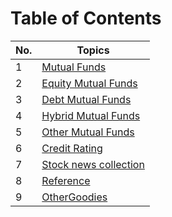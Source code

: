 # Table of Contents

| No. | Topics |
| --- | --------- |
|1  | [Mutual Funds](./mutualfunds.md)  |
|2  | [Equity Mutual Funds](./equityfunds.md)  |
|3  | [Debt Mutual Funds](./Debt.md)  |
|4  | [Hybrid Mutual Funds](./Hybrid.md)  |
|5  | [Other Mutual Funds](./Other.md)  |
|6  | [Credit Rating](./ratings.md) |
|7  | [Stock news collection](./stocksnews.md) |
|8  | [Reference](./Reference.md) |
|9  | [OtherGoodies](./OtherGoodies.md) |
